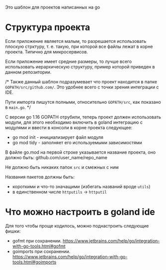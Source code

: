 Это шаблон для проектов написанных на go

# Структура проекта
Если приложение является малым, то разрешается использовать плоскую стрктуру,
т. е. такую, при которой все файлы лежат в корне проекта. Типично для микросервисов.

Если приложение имеет средние размеры, то лучше всего использовать иерархическую структуру,
пример которой приведен в данном репозитории.

/*
Также данный шаблон подразумевает что проект находится в папке `GOPATH/src/github.com/`.
Это удобнее всего с точки зрения интеграции с IDE.

Пути импорта пишутся полными, относительно `GOPATH/src`, как показано в `main.go`.
*/

С версии go 1.16 GOPATH отрубили, теперь проект должен использовать модули, для этого необходимо
включить в goland интеграцию с модулями и ввести в консоли в корне проекта следующее:
- go mod init - инициализирует файл модуля
- go mod tidy - заполняет его используемыми зависимостями

В файле go.mod на первой строке указывается название проекта, оно должно быть:
github.com/user_name/repo_name

Не должно быть никаких папок `src` и смежных с ним

Названия пакетов должны быть:
- короткими и что-то значащими (избегать названий вроде `utils`)
- в единственном числе `httputils` -> `httputil`

# Что можно настроить в goland ide
Для того чтобы проще кодилось, можно поднастроить следующие фишки:
- gofmt при сохранении. https://www.jetbrains.com/help/go/integration-with-go-tools.html#gofmt
- goimports при сохранении. https://www.jetbrains.com/help/go/integration-with-go-tools.html#goimports
